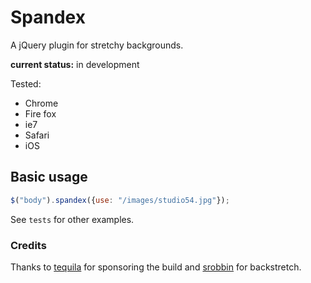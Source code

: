 # Spandex

A jQuery plugin for stretchy backgrounds.

__current status:__ in development

Tested:

* Chrome
* Fire fox
* ie7
* Safari
* iOS


## Basic usage
```javascript
$("body").spandex({use: "/images/studio54.jpg"});
```

See `tests` for other examples.

### Credits

Thanks to [tequila](http://www.tequila.com.au/) for sponsoring the build
and [srobbin](https://github.com/srobbin/jquery-backstretch) for
backstretch.
